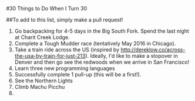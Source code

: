 #30 Things to Do When I Turn 30

##To add to this list, simply make a pull request!

1. Go backpacking for 4-5 days in the Big South Fork. Spend the last night at Charit Creek Lodge.
2. Complete a Tough Mudder race (tentatively May 2016 in Chicago).
3. Take a train ride across the US (inspired by http://dereklow.co/across-the-usa-by-train-for-just-213). Ideally, I'd like to make a stopover in Denver and then go see the redwoods when we arrive in San Francisco!
4. Learn three new programming languages
5. Successfully complete 1 pull-up (this will be a first!).
6. See the Northern Lights
7. Climb Machu Picchu
8. 
